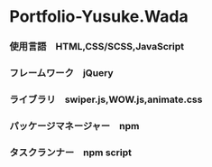 # Portfolio-Yusuke.Wada
### 使用言語　HTML,CSS/SCSS,JavaScript
### フレームワーク　jQuery
### ライブラリ　swiper.js,WOW.js,animate.css
### パッケージマネージャー　npm
### タスクランナー　npm script

